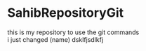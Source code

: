 # SahibRepositoryGit
this is my repository to use the git commands
<br/>
i just changed (name) dsklfjsdlkfj
